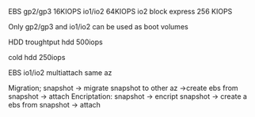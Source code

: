 EBS
gp2/gp3 16KIOPS
io1/io2 64KIOPS
io2 block express 256 KIOPS

Only gp2/gp3 and io1/io2 can be used as boot volumes

HDD
troughtput hdd
500iops

cold hdd
250iops

EBS io1/io2 multiattach same az

Migration;
snapshot -> migrate snapshot to other az ->create ebs from snapshot -> attach
Encriptation:
snapshot -> encript snapshot -> create a ebs from snapshot -> attach
